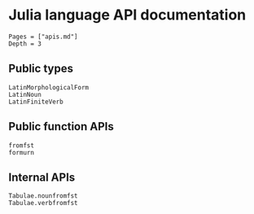 
# Julia language API documentation


```@contents
Pages = ["apis.md"]
Depth = 3
```

## Public types

```@docs
LatinMorphologicalForm
LatinNoun
LatinFiniteVerb
```

## Public function APIs

```@docs
fromfst
formurn
```

## Internal APIs


```@docs
Tabulae.nounfromfst
Tabulae.verbfromfst
```
